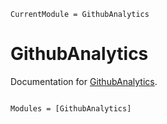 ```@meta
CurrentModule = GithubAnalytics
```

# GithubAnalytics

Documentation for [GithubAnalytics](https://github.com/divital-coder/GithubAnalytics.jl).

```@index
```

```@autodocs
Modules = [GithubAnalytics]
```
